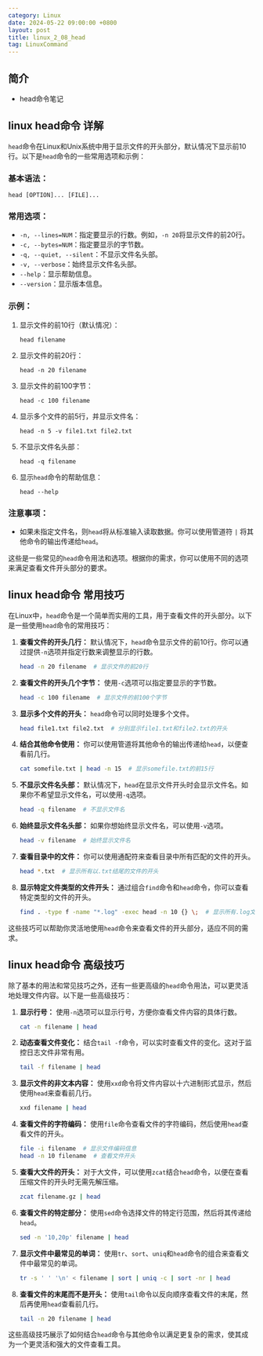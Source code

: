 ```yaml
---
category: Linux
date: 2024-05-22 09:00:00 +0800
layout: post
title: linux_2_08_head
tag: LinuxCommand
---
```

## 简介

+ head命令笔记

## linux head命令 详解

`head`命令在Linux和Unix系统中用于显示文件的开头部分，默认情况下显示前10行。以下是`head`命令的一些常用选项和示例：

### 基本语法：
```
head [OPTION]... [FILE]...
```

### 常用选项：
- `-n, --lines=NUM`：指定要显示的行数。例如，`-n 20`将显示文件的前20行。
- `-c, --bytes=NUM`：指定要显示的字节数。
- `-q, --quiet, --silent`：不显示文件名头部。
- `-v, --verbose`：始终显示文件名头部。
- `--help`：显示帮助信息。
- `--version`：显示版本信息。

### 示例：
1. 显示文件的前10行（默认情况）：
   ```
   head filename
   ```

2. 显示文件的前20行：
   ```
   head -n 20 filename
   ```

3. 显示文件的前100字节：
   ```
   head -c 100 filename
   ```

4. 显示多个文件的前5行，并显示文件名：
   ```
   head -n 5 -v file1.txt file2.txt
   ```

5. 不显示文件名头部：
   ```
   head -q filename
   ```

6. 显示`head`命令的帮助信息：
   ```
   head --help
   ```

### 注意事项：
- 如果未指定文件名，则`head`将从标准输入读取数据。你可以使用管道符 `|` 将其他命令的输出传递给`head`。

这些是一些常见的`head`命令用法和选项。根据你的需求，你可以使用不同的选项来满足查看文件开头部分的要求。

## linux head命令 常用技巧

在Linux中，`head`命令是一个简单而实用的工具，用于查看文件的开头部分。以下是一些使用`head`命令的常用技巧：

1. **查看文件的开头几行：**
   默认情况下，`head`命令显示文件的前10行。你可以通过提供`-n`选项并指定行数来调整显示的行数。
   ```bash
   head -n 20 filename  # 显示文件的前20行
   ```

2. **查看文件的开头几个字节：**
   使用`-c`选项可以指定要显示的字节数。
   ```bash
   head -c 100 filename  # 显示文件的前100个字节
   ```

3. **显示多个文件的开头：**
   `head`命令可以同时处理多个文件。
   ```bash
   head file1.txt file2.txt  # 分别显示file1.txt和file2.txt的开头
   ```

4. **结合其他命令使用：**
   你可以使用管道将其他命令的输出传递给`head`，以便查看前几行。
   ```bash
   cat somefile.txt | head -n 15  # 显示somefile.txt的前15行
   ```

5. **不显示文件名头部：**
   默认情况下，`head`在显示文件开头时会显示文件名。如果你不希望显示文件名，可以使用`-q`选项。
   ```bash
   head -q filename  # 不显示文件名
   ```

6. **始终显示文件名头部：**
   如果你想始终显示文件名，可以使用`-v`选项。
   ```bash
   head -v filename  # 始终显示文件名
   ```

7. **查看目录中的文件：**
   你可以使用通配符来查看目录中所有匹配的文件的开头。
   ```bash
   head *.txt  # 显示所有以.txt结尾的文件的开头
   ```

8. **显示特定文件类型的文件开头：**
   通过组合`find`命令和`head`命令，你可以查看特定类型的文件的开头。
   ```bash
   find . -type f -name "*.log" -exec head -n 10 {} \;  # 显示所有.log文件的前10行
   ```

这些技巧可以帮助你灵活地使用`head`命令来查看文件的开头部分，适应不同的需求。

## linux head命令 高级技巧

除了基本的用法和常见技巧之外，还有一些更高级的`head`命令用法，可以更灵活地处理文件内容。以下是一些高级技巧：

1. **显示行号：**
   使用`-n`选项可以显示行号，方便你查看文件内容的具体行数。
   ```bash
   cat -n filename | head
   ```

2. **动态查看文件变化：**
   结合`tail -f`命令，可以实时查看文件的变化。这对于监控日志文件非常有用。
   ```bash
   tail -f filename | head
   ```

3. **显示文件的非文本内容：**
   使用`xxd`命令将文件内容以十六进制形式显示，然后使用`head`来查看前几行。
   ```bash
   xxd filename | head
   ```

4. **查看文件的字符编码：**
   使用`file`命令查看文件的字符编码，然后使用`head`查看文件的开头。
   ```bash
   file -i filename  # 显示文件编码信息
   head -n 10 filename  # 查看文件开头
   ```

5. **查看大文件的开头：**
   对于大文件，可以使用`zcat`结合`head`命令，以便在查看压缩文件的开头时无需先解压缩。
   ```bash
   zcat filename.gz | head
   ```

6. **查看文件的特定部分：**
   使用`sed`命令选择文件的特定行范围，然后将其传递给`head`。
   ```bash
   sed -n '10,20p' filename | head
   ```

7. **显示文件中最常见的单词：**
   使用`tr`、`sort`、`uniq`和`head`命令的组合来查看文件中最常见的单词。
   ```bash
   tr -s ' ' '\n' < filename | sort | uniq -c | sort -nr | head
   ```

8. **查看文件的末尾而不是开头：**
   使用`tail`命令以反向顺序查看文件的末尾，然后再使用`head`查看前几行。
   ```bash
   tail -n 20 filename | head
   ```

这些高级技巧展示了如何结合`head`命令与其他命令以满足更复杂的需求，使其成为一个更灵活和强大的文件查看工具。